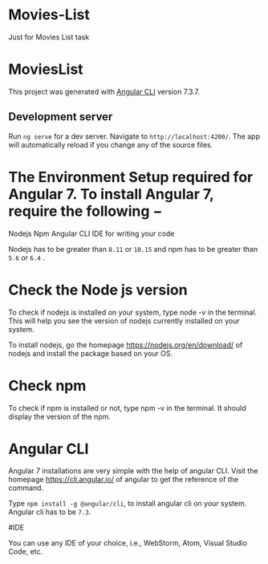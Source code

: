 # Movies-List
Just for Movies List task

# MoviesList

This project was generated with [Angular CLI](https://github.com/angular/angular-cli) version 7.3.7.

## Development server

Run `ng serve` for a dev server. Navigate to `http://localhost:4200/`. The app will automatically reload if you change any of the source files.


# The Environment Setup required for Angular 7. To install Angular 7, require the following −

Nodejs
Npm
Angular CLI
IDE for writing your code

Nodejs has to be greater than `8.11` or `10.15` and npm has to be greater than `5.6` or `6.4` .

# Check the Node js version

To check if nodejs is installed on your system, type node -v in the terminal. This will help you see the version of nodejs currently installed on your system.

To install nodejs, go the homepage https://nodejs.org/en/download/ of nodejs and install the package based on your OS.

# Check npm 

To check if npm is installed or not, type npm -v in the terminal. It should display the version of the npm.

# Angular CLI 

Angular 7 installations are very simple with the help of angular CLI. Visit the homepage https://cli.angular.io/ of angular to get the reference of the command.

Type `npm install -g @angular/cli`, to install angular cli on your system. Angular cli has to be `7.3`.

#IDE

You can use any IDE of your choice, i.e., WebStorm, Atom, Visual Studio Code, etc.


